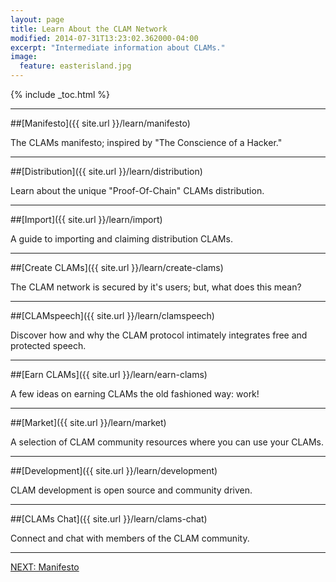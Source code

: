 ```yaml
---
layout: page
title: Learn About the CLAM Network
modified: 2014-07-31T13:23:02.362000-04:00
excerpt: "Intermediate information about CLAMs."
image:
  feature: easterisland.jpg
---
```


{% include _toc.html %}

---

##[Manifesto]({{ site.url }}/learn/manifesto)

The CLAMs manifesto; inspired by "The Conscience of a Hacker."

---

##[Distribution]({{ site.url }}/learn/distribution)

Learn about the unique "Proof-Of-Chain" CLAMs distribution.

---

##[Import]({{ site.url }}/learn/import)

A guide to importing and claiming distribution CLAMs.

---

##[Create CLAMs]({{ site.url }}/learn/create-clams)

The CLAM network is secured by it's users; but, what does this mean?

---

##[CLAMspeech]({{ site.url }}/learn/clamspeech)

Discover how and why the CLAM protocol intimately integrates free and protected speech.

---

##[Earn CLAMs]({{ site.url }}/learn/earn-clams)

A few ideas on earning CLAMs the old fashioned way: work!

---

##[Market]({{ site.url }}/learn/market)

A selection of CLAM community resources where you can use your CLAMs.

---

##[Development]({{ site.url }}/learn/development)

CLAM development is open source and community driven.

---

##[CLAMs Chat]({{ site.url }}/learn/clams-chat)

Connect and chat with members of the CLAM community.

---

<a markdown="0" href="{{ site.url }}/learn/manifesto" class="btn">NEXT: Manifesto</a>